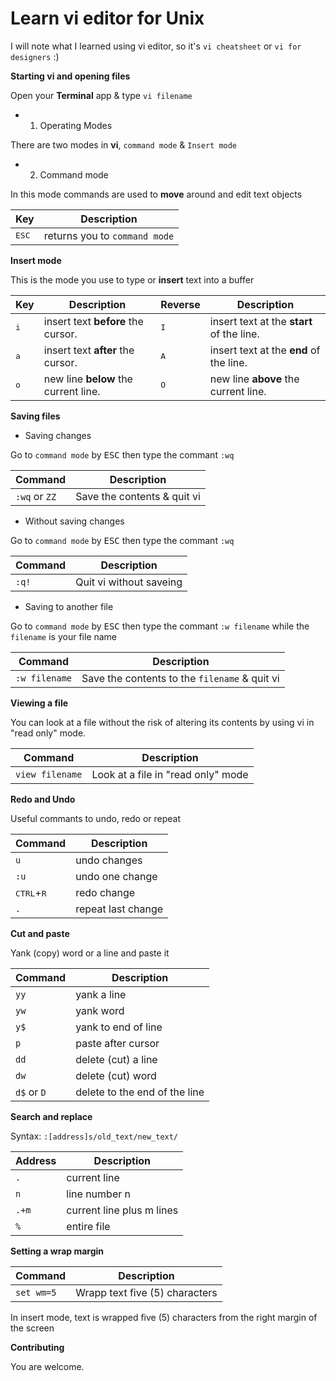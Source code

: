 # Learn vi editor for Unix

I will note what I learned using vi editor, so it's `vi cheatsheet` or `vi for designers` :)

**Starting vi and opening files**

Open your **Terminal** app & type `vi filename`

* 1. Operating Modes

There are two modes in **vi**, `command mode` & `Insert mode`

* 2. Command mode

In this mode commands are used to **move** around and edit text objects

| Key | Description |
| ------ | ----------- |
| <kbd>ESC</kbd> | returns you to `command mode` |

**Insert mode**

This is the mode you use to type or **insert** text into a buffer

| Key | Description | Reverse | Description |
| ------ | ----------- | ----------- | ----------- |
| <kbd>i</kbd> | insert text **before** the cursor. | <kbd>I</kbd> | insert text at the **start** of the line. |
| <kbd>a</kbd> | insert text **after** the cursor. | <kbd>A</kbd> | insert text at the **end** of the line. |
| <kbd>o</kbd> | new line **below** the current line. | <kbd>O</kbd> | new line **above** the current line. |

**Saving files**

* Saving changes

Go to `command mode` by <kbd>ESC</kbd> then type the commant `:wq`

| Command | Description |
| ------ | ----------- |
| `:wq` or `ZZ` | Save the contents & quit vi |

* Without saving changes

Go to `command mode` by <kbd>ESC</kbd> then type the commant `:wq`   

| Command | Description |
| ------ | ----------- |
| `:q!` | Quit vi without saveing |

* Saving to another file

Go to `command mode` by <kbd>ESC</kbd> then type the commant `:w filename` while the `filename` is your file name

| Command | Description |
| ------ | ----------- |
| `:w filename` | Save the contents to the `filename` & quit vi |

**Viewing a file**

You can look at a file without the risk of altering its contents by using vi in "read only" mode.

| Command | Description |
| ------ | ----------- |
| `view filename` | Look at a file in "read only" mode |

**Redo and Undo**

Useful commants to undo, redo or repeat

| Command | Description |
| ------ | ----------- |
| `u` | undo changes |
| `:u` | undo one change |
| <kbd>CTRL</kbd>+<kbd>R</kbd> | redo change |
| `.` | repeat last change |

**Cut and paste**

Yank (copy) word or a line and paste it

| Command | Description |
| ------ | ----------- |
| `yy` | yank a line |
| `yw` | yank word |
| `y$` | yank to end of line |
| `p` | paste after cursor |
| `dd` | delete (cut) a line |
| `dw` | delete (cut) word |
| `d$` or `D` | delete to the end of the line |

**Search and replace**

Syntax:
       `:[address]s/old_text/new_text/`

| Address | Description |
| ------ | ----------- |
| `.` | current line |
| `n` | line number n |
| `.+m` | current line plus m lines |
| `%` | entire file |

**Setting a wrap margin**

| Command | Description |
| ------ | ----------- |
| `set wm=5` | Wrapp text five (5) characters |

In insert mode, text is wrapped five (5) characters from the right margin of the screen

**Contributing**

You are welcome.
